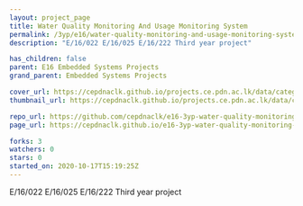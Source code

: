 ```yaml
---
layout: project_page
title: Water Quality Monitoring And Usage Monitoring System
permalink: /3yp/e16/water-quality-monitoring-and-usage-monitoring-system
description: "E/16/022 E/16/025 E/16/222 Third year project"

has_children: false
parent: E16 Embedded Systems Projects
grand_parent: Embedded Systems Projects

cover_url: https://cepdnaclk.github.io/projects.ce.pdn.ac.lk/data/categories/3yp/cover_page.jpg
thumbnail_url: https://cepdnaclk.github.io/projects.ce.pdn.ac.lk/data/categories/3yp/thumbnail.jpg

repo_url: https://github.com/cepdnaclk/e16-3yp-water-quality-monitoring-and-usage-monitoring-system
page_url: https://cepdnaclk.github.io/e16-3yp-water-quality-monitoring-and-usage-monitoring-system

forks: 3
watchers: 0
stars: 0
started_on: 2020-10-17T15:19:25Z
---
```

E/16/022 E/16/025 E/16/222 Third year project

